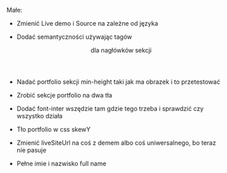 Małe:
- Zmienić Live demo i Source na zależne od języka
- Dodać semantyczności używając tagów <header> dla nagłówków sekcji
- Nadać portfolio sekcji min-height taki jak ma obrazek i to przetestować
- Zrobić sekcje portfolio na dwa tła
- Dodać font-inter wszędzie tam gdzie tego trzeba i sprawdzić czy wszystko działa

- Tło portfolio w css skewY

- Zmienić liveSiteUrl na coś z demem albo coś uniwersalnego, bo teraz nie pasuje
- Pełne imie i nazwisko full name